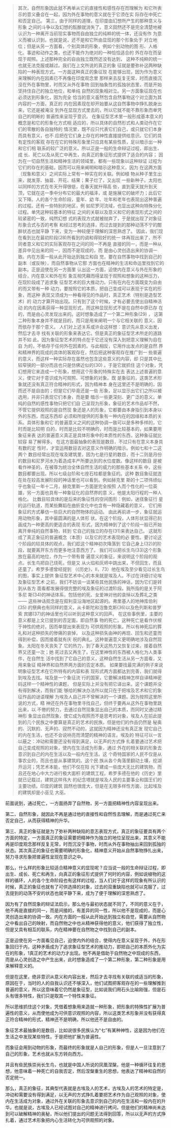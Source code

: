 <blockquote data-pid="DWiLOzGL">其次，⾃然形象因此就不再单从它的直接性和感性存在⽽理解为 和它所表⽰的意义叠合在⼀起，因为外在事物的意义就在于它须在实 际存在中死亡和否定⾃⼰。 第三，由于同样的道理，在印度由幻想所产⽣的那种意义与形象 之间的⽃争以及幻想的酝酿就消失了。意义固然还不是完全清楚地被 认识为⼀种离开当前现实事物⽽⾃由独⽴的纯粹的统⼀体，还没有作 为意义⽽被认识到，也就是说，还不是和它所由显现的那个形象处于 对⽴地位；但是从另⼀⽅⾯看，个别具体的形象，例如个别动物的图 形、⼈格化、事迹和动作之类，也还不能作为绝对的⼀种恰恰适合的 外在存在⽽呈现于观照。上述那种完全的⾃由独⽴既然还没有达到， 这种不纯粹的统⼀也就⽆法克服或越过。我们在上⽂所说的真正的象 征就是要弥补这两种缺陷的⼀种表现⽅式。⼀⽅⾯这种真正的象征现 在能够出现，因为作为意义来理解的内在因素已不再像在印度观念⾥ 那样来去反复⽆常，时⽽直接沉没在外在事物⾥，时⽽⼜从外在事物 回到抽象性的孤独状态⾥，⽽是开始坚持住⾃⼰的独⽴地位，和单纯 ⾃然的现象相对⽴。另⼀⽅⾯象征现在也必须达到形象化，因为完全 恰当的意义虽然包含⾃然事物这个对⽴⾯为其内容的⼀⽅⾯，真正的 内在因素现在却开始要从这⾃然事物中挣扎脱⾝出来，它还是被淹没 到外在显现⽅式⾥去的，所以它就不能不靠形象⽽单凭⾃⼰的明晰的 普遍性来呈现于意识。 在象征型艺术⾥⼀般形成基本意义的概念是和它的形象化⽅式相 适应的，所以具体的⾃然形式和⼈类动作在它们的零散的各⾃独特的 情况⾥，既不应只代表它们⾃⼰，或只就它们本⾝⽽具有意义，也不 应把在它们⾝上存在的神性直接提供给意识。它们的具有定性的客观 存在在它的特殊形象⾥只应具有某些性质，⾜以暗⽰出⼀种和它们相 联系的较⼴泛的意义。所以正是⼀般的⽣命辩证过程，即出⽣、成 ⻓、死亡以及从死亡中再⽣，向真正的象征形式提供了适合的内容； 因为在⼀切⾃然⽣活和精神⽣活的领域⾥，都有⼀些现象以这种辩证 过程为它们的存在的基础，因⽽可以⽤来阐明和暗⽰这种意义，因为 在这两⽅⾯（现象和意义）之间实际上常有⼀种实在的关联。例如植 物从种⼦⾥⽣出来，就发芽、抽苗、开花、结果；果⼦烂了，⼜出现 ⼀些新种⼦。太阳也以同样的⽅式在冬天升得很低，在春天就升得⾼ 些，直到夏天就升到天顶，它就在这⼀季中分布它的最⼤的福泽，或 是施展它的破坏⼒；此后它⼜下降。⼈的各个⽣命阶段，童年、幼 年、壮年和⽼年也表现出这种普遍的过程。还有⼀些特别的地区，例 如尼罗河流域，也显出这种向特殊分化过程。单凭这种较基本的特征 之间的关联以及意义和它的表现形式之间的较紧密的⼀致，纯然幻想 式的表现⽅式就被抛弃了，于是就出现了对象征形象合式与否的考察 和经过思考的选择，⽽过去提到的那种动荡不宁的酣醉状态也就平静 下来，变为⼀种较便于理解的深思熟虑了。 因此，我们现在看到⽐在最初阶段(28)所看到的调和得较好的统⼀ 体再现出来了，所不同者意义和它的实际客观存在之间的同⼀不再是 直接的同⼀，⽽是⼀种从差异中⻅出来的同⼀，因⽽不是现成的，⽽ 是由⼼灵创造出来的协调⼀致。内在⽅⾯⼀般从此开始达到独⽴和⾃ 觉，要在⾃然事物中找到⾃⼰的副本（或反映），⽽⾃然事物从它那 ⽅⾯也在精神的⽣活和命运⾥找到它的副本。正是迫使在另⼀⽅⾯⾥ 认出这⼀⽅⾯，迫使内在意义与外在形象的结合，内在意义和外在形 象互相凭藉⽽得呈现于观照和想象的这种压⼒，在现阶段成了追求象 征型艺术的巨⼤推动⼒。只有在内在⽅⾯既变为⾃由的⽽⼜带有⼀种 动⼒，要按照它的本质，把⾃⼰变成可以表现于实在的形象，⽽这种 表现⼜须成为⼀种看得⻅的作品时，真正艺术（特别是造型艺术）的 动⼒才算开始出现。只有到了这个时候，才有必要去使出⾃精神活动 的内在因素获得⼀种显现形式，⽽这种显现形式不是在⾃然中原已存 在的，⽽是由⼼灵发现出来的。这时想象造成了⼀个第⼆种形象(29) ， 这第⼆种形象本⾝并不就是⽬的，⽽只是⽤来阐明⼀个与它相关联的 意义，因⽽依存于那个意义。 ⼈们对上述关系或许会这样想：意识先从意义出发，然后才去寻 找有关联的形象来表达它。但是真正的象征型艺术所⾛的道路并不如 此。因为象征型艺术的特点在于它还没有深⼊到把意义理解为⾃在⾃ 为的，不依存于任何外在因素的。与此相反，它⽤作出发点的是⾃然 界和精神界的现成的具体的客观存在，然后把这种客观存在推⼴到⼀ 些普遍的意义，⽽这样⼀种实际存在虽然也包含这些意义的内容，却 只是其中⽐较窄狭的⼀部分⽽且也只是仿佛近似的(30) 。于是它就抓住 这个对象，凭幻想⽤它来造成⼀个形象，想⽤这个形象的特殊实在去 表达上述普遍的意义，使它对于意识成为可观照、可想象的对象。既 是象征的，这类艺术形象就还没有真正符合精神的形式，因为精神本 ⾝在这⾥还不是明确的，因⽽还不是⾃由的；但是它们毕竟还是⼀些 形象，⾜以显⽰出它们之所以被选⽤，并⾮只表现它们本⾝，⽽是要 暗⽰⼀些更深刻、更⼴泛的意义。单纯的⾃然的感性事物只把它们⾃ ⼰呈现为形象，象征的艺术作品却不然，不管它提供观照的是⾃然现 象还是⼈的形象，它都要由本⾝指引到本⾝以外的东⻄，⽽这东⻄却 必须和所提供的形象有⼀种内在的因缘和本质的关系。具体形象和它 的普遍意义之间的这种协调⼀致可以是多种多样的，它时⽽是⽐较明 ⽩的，时⽽是⽐较不明确的，时⽽是⽐较基本的，如果要⽤象征来表 达的普遍意义真正是具体形象中的本质性的东⻄，这种象征就⽐较容 易了解得多。 在这⽅⾯最抽象的表现是数⽬，不过只有在意义本⾝具有数的定 性时，才宜运⽤数⽬去对这意义作明确的暗⽰。例如七和⼗⼆这两个 数⽬经常出现在埃及建筑⾥，因为七是⾏星的数⽬，⽽⼗⼆则是⽉份 的数⽬和尼罗河⽔为着造成丰产所要达到的⽔位度数。像这样的数⽬ 是被看作神圣的，在被尊为统治全体⾃然⽣活的威⼒的那些基本关系 中，这些数⽬都要出现。所以七级台阶和七座⽯柱都是象征的。这种 数⽬象征就连在处在较⾼发展阶段的神话⾥也可以看到。例如赫克⾥ 斯的⼗⼆项伟绩似乎也象征⼀年⼗⼆⽉，赫克⾥斯⼀⽅⾯是完全按照 ⼈⽽个性化的⼀位英雄，另⼀⽅⾯也具有⼀种象征化的⾃然界的意 义，他是太阳⾏程的⼀种⼈格化。 ⽐数⽬较具体的是后来的象征性的空间图形：例如，迷径象征⾏ 星的运⾏轨道，⽽某些舞蹈在曲折变化中也含有⼀种隐藏着的意义， 它们⽤象征的⽅式摹仿⼀些巨⼤的⾃然物体的运动。 由此再前进⼀步，象征就运⽤动物形象，其中最圆满的是⼈体形 状。在这个阶段，⼈体形状显得已刻画成为⼀种更⾼的更适合的表现 形式，因为精神到了这个阶段⼀般已开始离开单纯的⾃然事物，转到 它⾃⼰的独⽴的存在(31)来表达⾃⼰。 这就形成了真正象征的普遍概念（本质）以及它的艺术表现的必 要性。要讨论这个阶段的较具体的观点，我们趁这个精神初次降落到 它⾃⼰⾝上(32)的阶段，就要离开东⽅⽽更多地注意⻄⽅了。 我们可以把⻓⽣⻦(33)这个形象放在最⾼的地位，作为⼀个带有普 遍意义的象征，来说明这个阶段的观点。⻓⽣⻦把⾃⼰烧死，但是⼜ 从⽕焰和灰烬中跳出来，不但回⽣，⽽且还童了。希罗多德曾经提到 （《历史》，Ⅱ，73）他在埃及⾄少看⻅过⻓⽣⻦的图，事实上提供 象征型艺术中⼼的本来就是埃及⼈。不过在详细讨论埃及象征型艺术 之前，我们不妨谈⼀谈某些其他⺠族的神话，因为它们是转到从各⽅ ⾯看都发展得很完整的埃及象征的过渡阶段。我所指的是关于阿多尼 斯(34)的神话体系，包括他的死、⼥爱神对他的哀悼以及葬礼之类—— 这些神话观念是在叙利亚沿海地区起源的。弗⾥基⼈的地神库伯利(35) 的祭典也有同样的意义，从卡斯陀和泡鲁克斯(36)以及⾊列斯和普罗索 宾娜(37)的神话⾥也可以听到这种意义的回声。 在这些事例⾥，主要的意义都是上⽂已提到的否定⾯，即⾃然事 物的死亡。这种死亡是看作伏根于神性的绝对，因⽽单提出来表现为 可供观照的形象。所以有神死后的葬礼和对这种损失的惨痛的哀悼， 以及这种损失由神的再现、回⽣和还童⽽得到补偿，因⽽接着就有庆 祝的典礼。这种普遍意义更明确地涉及⾃然现象。太阳在冬天丧失了 它的热⼒，到了春天这热⼒⼜恢复过来，接着⾃然界⼜还童⼀次；她 死过去⼜再⽣了。在这⾥神性的东⻄被⼈格化为⼈类事件，在⾃然⽣ 活中找到了它⾃⼰的意义，这种⾃然⽣活从另⼀⽅⾯看，⼜⽤来象征 精神界和⾃然界两⽅⾯的否定本质。 如果要找最完满的例⼦来说明象征型艺术在它所特有的内容和表 现形式两⽅⾯都达到完善，我们就得到埃及去找。埃及是⼀个象征流 ⾏的国家，它要解决精神怎样⾃译精神密码这样⼀个精神性的课题， 但是实际上并没有把它译出来。这个课题并没有得到解决，⽽我们能 够给的解决办法所以就只在于把埃及艺术和它的象征作品的谜语理解 为埃及⼈⾃⼰并不曾解决的⼀个课题。因为按照这⾥所说的⽅式，精 神还在外在事物⾥寻找⾃⼰，但终于要再从这外在事物⾥跳出来，以 不倦的努⼒，去通过⾃然现象显出⾃⼰的本质，⽽同时⼜通过精神形 象显出⾃然现象，使它成为观照⽽不是思考的对象，埃及⼈在前此提 到的⼏个⺠族之中要算是真正的艺术的⺠族。但是他们的作品仍然是 秘奥的、沉默的、⽆声的、寂然不动的，这就因为精神还没有真正发 现它⾃⼰的内在⽣活，也还不会说响亮⽽清楚的精神的语⾔。埃及的 特征可以⼀⾔以蔽之：冲动和需要还没有得到满⾜，以⽆声的⽅式挣 扎着要通过艺术把⾃⼰变成观照的对象，使内在⽣活成为形象，通过 外在的相关联的形象去意识到⾃⼰的内在⽣活以及⼀般内在⽣活。这 个奇特国家的⼈⺠不仅是从事农业的，⽽且也是从事建筑的。这个⺠ 族从各个⾓落⾥翻动⼟壤，挖湖开运河；凭艺术本能，他们不仅在阳 光下建成⼀些庞⼤⽆⽐的建筑物，⽽且还在地⼼中⼤⼒进⾏极⼤⾯积 的建筑⼯程。希罗多德在他的《历史》⾥就已记载过，建筑这样伟⼤ 的纪念塔就是埃及⼈⺠的主要事业和国王们的主要功绩。印度的建筑 固然也很庞⼤，但是在⽆限多样性⽅⾯，⽐起埃及的建筑却是⼩巫⻅ ⼤巫。</blockquote><p data-pid="_Tb61O6Q">前面说到，通过死亡，一方面扬弃了自然物，另一方面把精神性内容呈现出来。</p><p data-pid="F1MNBIvT">第二、自然形象，就因此不再是通过他的直接性和自然性去理解，而是通过死亡来否定自己，从而获得精神的升华。</p><p data-pid="bmBrRIVj">第三、真正的象征就是为了弥补两种缺陷的意志表现方式，真正的象征要具有两个方面的特定，一方面真正的象征需要把精神作为独立的地位呈现出来，其意义不能再是印度观念那样反复无常，时而沉没于事物，时而从外在事物抽出来回到孤独的状态。其次真正的象征也需要明确的形象化，精神意义开始从自然事物挣扎出来，努力寻求形象把普遍性呈现在意识之中。</p><p data-pid="Sz4uICzb">那么，什么样的形象比较适合精神意义的显现呢？应当说一般的生命辩证过程，即出生、成长、死亡和再生，向真正的象征形式提供了何时的内容，例如说植物的这样的循环，人的各个生命阶段也有这样的过程，当人们对于这样的现象有所认识的时候，真正的象征也就有了可供选择的对象，过去的双重缺陷也就可以克服了，过去提到的动荡不安的状态也就平静下来，成为了便于理解的深思熟虑了。</p><p data-pid="sCg70opI">因为有了自然现象的辩证法启示，那么他与最初状态就不同了，不同的意义在于，他不再是直接的同一，而是间接的，有差异的同一性，所以他不是现成的，而是心灵创造出来的协调一致。内在方面的一般从此开始达到独立和自觉，需要从自然物之中看出自己的映射，而自然物之中也从精神获得他的意义，他们获得了独立性，但是又具有相互的联系，内在精神要在自然物之中找到自己的副本。</p><p data-pid="NaX40hwF">正是迫使在另一方面看见自己，迫使内外的结合，使得内在意义呈现于外，外在形象回归于内，这种矛盾成为了追求象征型艺术的推动力，即把自己的本质外化为实在的形象，1真正的艺术的动力才出现。他不再是借助于自然物之中现成的东西，而是从心灵创造之中产生出来，此时想象造成了一个第二种形象，第二种形象是用来解释意义的。</p><p data-pid="aDcR0TYW">但是在这里，绝非意识从意义和内容出发，然后才去寻找有关联的或适当的形象，原因在于，当时的人的自我认识还不够深入，他们试图把客观存在的一些理解推到普遍的意义，所以这意味着它仍然是象征型，比如说我们用石头比喻刚强，但是石头有很多特性，我们只是取其一个特性来象征。</p><p data-pid="CM2AkbmD">所以思维抓住这个对象，凭借着想象用来造就一种形象，把形象的特殊性扩展为普遍性的意义，从而使他成为可供意识观照的内容，所以这类艺术形象并没有获得真正符合精神的形式，精神还不是明确，所以他还不是自由的。</p><p data-pid="O30cROF2">象征艺术最抽象的是数目，比如说很多民族认为“七”有某种神性，这是因为他们在生活之中发现某些特性，于是把他扩展为普遍性。</p><p data-pid="xZ3LrLJ7">而象征会用到动物的形象，而最终的形象就是人自己的形象，但是人一旦注意到了自己的形象，艺术也就从东方转向西方。</p><p data-pid="s5aTQrKu">并且有些民族崇尚长生鸟，也就是中国人所说的凤凰涅槃，他是一种循环往复的思想，他意味着一种死亡的自我否定，然后涅槃重生的思想，他表达了精神和自然的否定统一。</p><p data-pid="RDs0Z-5Y">那么，真正的象征，其典型代表就是古埃及人的艺术，古埃及人的艺术的特定是，冲动和需要没有得到满足，以无声的方式挣扎着要把艺术作为自己观照的对象，使内在生活成为对象，通过外在关联的形象去意识到自己的内在生活和一般内在的升华。也就是说，古埃及人已经试图对自己的精神进行拷问，但是他们的精神尚未达到可以破解精神的奥秘，所以他们提出的问题无法得到回答，所以以无声的方式挣扎着，通过艺术形象把内心生活转化为可供观照的对象。</p>